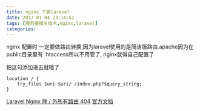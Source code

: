 ```yaml
---
title: nginx 下装laravel 
date: 2017-01-04 23:14:51
tags: [服务器相关技术,nginx,laravel]
categories:
---
```


nginx 配置时 一定要做路由转换,因为laravel使用的是简洁版路由.apache因为在public目录里有 .htaccess所以不用管了, nginx就得自己配置了.

把这句添加进去就哦了
```
location / {
    try_files $uri $uri/ /index.php?$query_string;
}
```


[Laravel Nginx 除 / 外所有路由 404](https://segmentfault.com/q/1010000002422408)
[官方文档](https://laravel.com/docs/5.0/installation#pretty-urls)


